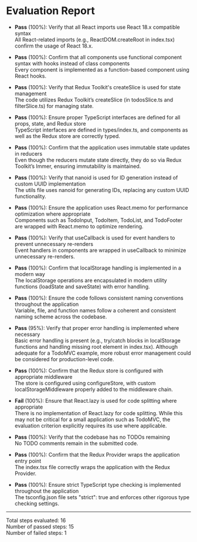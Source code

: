 # Evaluation Report

- **Pass** (100%): Verify that all React imports use React 18.x compatible syntax  
  All React-related imports (e.g., ReactDOM.createRoot in index.tsx) confirm the usage of React 18.x.

- **Pass** (100%): Confirm that all components use functional component syntax with hooks instead of class components  
  Every component is implemented as a function-based component using React hooks.

- **Pass** (100%): Verify that Redux Toolkit's createSlice is used for state management  
  The code utilizes Redux Toolkit’s createSlice (in todosSlice.ts and filterSlice.ts) for managing state.

- **Pass** (100%): Ensure proper TypeScript interfaces are defined for all props, state, and Redux store  
  TypeScript interfaces are defined in types/index.ts, and components as well as the Redux store are correctly typed.

- **Pass** (100%): Confirm that the application uses immutable state updates in reducers  
  Even though the reducers mutate state directly, they do so via Redux Toolkit’s Immer, ensuring immutability is maintained.

- **Pass** (100%): Verify that nanoid is used for ID generation instead of custom UUID implementation  
  The utils file uses nanoid for generating IDs, replacing any custom UUID functionality.

- **Pass** (100%): Ensure the application uses React.memo for performance optimization where appropriate  
  Components such as TodoInput, TodoItem, TodoList, and TodoFooter are wrapped with React.memo to optimize rendering.

- **Pass** (100%): Verify that useCallback is used for event handlers to prevent unnecessary re-renders  
  Event handlers in components are wrapped in useCallback to minimize unnecessary re-renders.

- **Pass** (100%): Confirm that localStorage handling is implemented in a modern way  
  The localStorage operations are encapsulated in modern utility functions (loadState and saveState) with error handling.

- **Pass** (100%): Ensure the code follows consistent naming conventions throughout the application  
  Variable, file, and function names follow a coherent and consistent naming scheme across the codebase.

- **Pass** (95%): Verify that proper error handling is implemented where necessary  
  Basic error handling is present (e.g., try/catch blocks in localStorage functions and handling missing root element in index.tsx). Although adequate for a TodoMVC example, more robust error management could be considered for production-level code. 

- **Pass** (100%): Confirm that the Redux store is configured with appropriate middleware  
  The store is configured using configureStore, with custom localStorageMiddleware properly added to the middleware chain.

- **Fail** (100%): Ensure that React.lazy is used for code splitting where appropriate  
  There is no implementation of React.lazy for code splitting. While this may not be critical for a small application such as TodoMVC, the evaluation criterion explicitly requires its use where applicable.  

- **Pass** (100%): Verify that the codebase has no TODOs remaining  
  No TODO comments remain in the submitted code.

- **Pass** (100%): Confirm that the Redux Provider wraps the application entry point  
  The index.tsx file correctly wraps the application with the Redux Provider.

- **Pass** (100%): Ensure strict TypeScript type checking is implemented throughout the application  
  The tsconfig.json file sets "strict": true and enforces other rigorous type checking settings.

---

Total steps evaluated: 16  
Number of passed steps: 15  
Number of failed steps: 1
